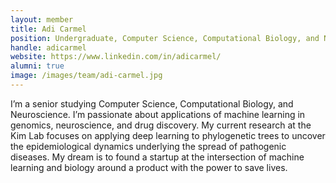 ```yaml
---
layout: member
title: Adi Carmel
position: Undergraduate, Computer Science, Computational Biology, and Neuroscience
handle: adicarmel
website: https://www.linkedin.com/in/adicarmel/
alumni: true
image: /images/team/adi-carmel.jpg
---
```


I’m a senior studying Computer Science, Computational Biology, and Neuroscience. I’m passionate about applications of machine learning in genomics, neuroscience, and drug discovery. My current research at the Kim Lab focuses on applying deep learning to phylogenetic trees to uncover the epidemiological dynamics underlying the spread of pathogenic diseases. My dream is to found a startup at the intersection of machine learning and biology around a product with the power to save lives.
